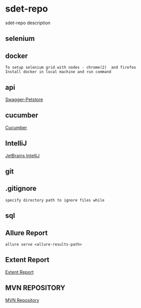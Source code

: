 # sdet-repo
sdet-repo description
## selenium
## docker
    To setup selenium grid with nodes - chrome(2)  and firefox
    Install docker in local machine and run command
## api
[Swagger-Petstore](https://petstore.swagger.io/)
## cucumber
[Cucumber](https://cucumber.io/docs/cucumber/)
## IntelliJ
[JetBrains IntelliJ](https://www.jetbrains.com/)
## git
## .gitignore
    specify directory path to ignore files while
## sql
## Allure Report
    allure serve <allure-results-path>
## Extent Report
[Extent Report](https://www.extentreports.com/docs/versions/5/java/spark-reporter.html)
## MVN REPOSITORY
[MVN Repository](https://mvnrepository.com/)
